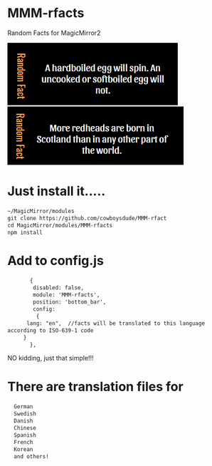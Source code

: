 # MMM-rfacts
Random Facts for MagicMirror2

![](Capture.PNG)  ![](Capture1.PNG)


# Just install it.....

    ~/MagicMirror/modules
    git clone https://github.com/cowboysdude/MMM-rfact
    cd MagicMirror/modules/MMM-rfacts
    npm install
    
#  Add to config.js

           {
	        disabled: false,
            module: 'MMM-rfacts',
            position: 'bottom_bar',
	        config:
	    	 {
		  lang: "en",  //facts will be translated to this language according to ISO-639-1 code 
		 }
           },
           
  NO kidding, just that simple!!!

# There are translation files for
      German
	  Swedish
	  Danish
	  Chinese
	  Spanish
	  French
	  Korean
	  and others!  
 
